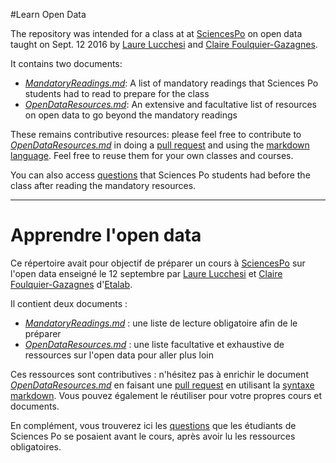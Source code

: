 #Learn Open Data 

The repository was intended for a class at at [SciencesPo](http://www.sciencespo.fr/) on open data taught on Sept. 12 2016 by [Laure Lucchesi](https://twitter.com/laurelucchesi) and [Claire Foulquier-Gazagnes](https://twitter.com/_cmfg). 

It contains two documents:
* [*MandatoryReadings.md*](https://github.com/cmfg/LearnOpenData/blob/master/MandatoryReadings.md): A list of mandatory readings that Sciences Po students had to read to prepare for the class
* [*OpenDataResources.md*](https://github.com/cmfg/LearnOpenData/blob/master/OpenDataResources.md): An extensive and facultative list of resources on open data to go beyond the mandatory readings

These remains contributive resources: please feel free to contribute to [*OpenDataResources.md*](https://github.com/cmfg/LearnOpenData/blob/master/OpenDataResources.md) in doing a [pull request](https://help.github.com/articles/using-pull-requests/) and using the [markdown language](http://blog.wax-o.com/2014/04/tutoriel-un-guide-pour-bien-commencer-avec-markdown/). Feel free to reuse them for your own classes and courses. 

You can also access [questions](http://students.cri-paris.org/questions/category/week3/) that Sciences Po students had before the class after reading the mandatory resources.  
_________________________________________________________________________________________________________________________________
Apprendre l'open data
=

Ce répertoire avait pour objectif de préparer un cours à [SciencesPo](http://www.sciencespo.fr/) sur l'open data enseigné le 12 septembre par [Laure Lucchesi](https://twitter.com/laurelucchesi) et [Claire Foulquier-Gazagnes](https://twitter.com/_cmfg) d'[Etalab](https://www.etalab.gouv.fr/).  

Il contient deux documents :
* [*MandatoryReadings.md*](https://github.com/cmfg/LearnOpenData/blob/master/MandatoryReadings.md) : une liste de lecture obligatoire afin de le préparer 
* [*OpenDataResources.md*](https://github.com/cmfg/LearnOpenData/blob/master/OpenDataResources.md) : une liste facultative et exhaustive de ressources sur l'open data pour aller plus loin 

Ces ressources sont contributives : n'hésitez pas à enrichir le document [*OpenDataResources.md*](https://github.com/cmfg/LearnOpenData/blob/master/OpenDataResources.md) en faisant une [pull request](https://help.github.com/articles/using-pull-requests/) en utilisant la [syntaxe markdown](http://blog.wax-o.com/2014/04/tutoriel-un-guide-pour-bien-commencer-avec-markdown/). Vous pouvez également le réutiliser pour votre propres cours et documents. 

En complément, vous trouverez ici les [questions](http://students.cri-paris.org/questions/category/week3/) que les étudiants de Sciences Po se posaient avant le cours, après avoir lu les ressources obligatoires. 
